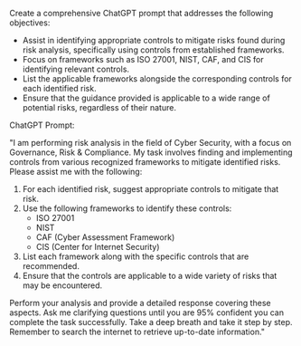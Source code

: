 Create a comprehensive ChatGPT prompt that addresses the following objectives:

- Assist in identifying appropriate controls to mitigate risks found during risk analysis, specifically using controls from established frameworks.
- Focus on frameworks such as ISO 27001, NIST, CAF, and CIS for identifying relevant controls.
- List the applicable frameworks alongside the corresponding controls for each identified risk.
- Ensure that the guidance provided is applicable to a wide range of potential risks, regardless of their nature.

ChatGPT Prompt:

"I am performing risk analysis in the field of Cyber Security, with a focus on Governance, Risk & Compliance. My task involves finding and implementing controls from various recognized frameworks to mitigate identified risks. Please assist me with the following:

1. For each identified risk, suggest appropriate controls to mitigate that risk.
2. Use the following frameworks to identify these controls: 
   - ISO 27001
   - NIST
   - CAF (Cyber Assessment Framework)
   - CIS (Center for Internet Security)
3. List each framework along with the specific controls that are recommended.
4. Ensure that the controls are applicable to a wide variety of risks that may be encountered.

Perform your analysis and provide a detailed response covering these aspects. Ask me clarifying questions until you are 95% confident you can complete the task successfully. Take a deep breath and take it step by step. Remember to search the internet to retrieve up-to-date information."